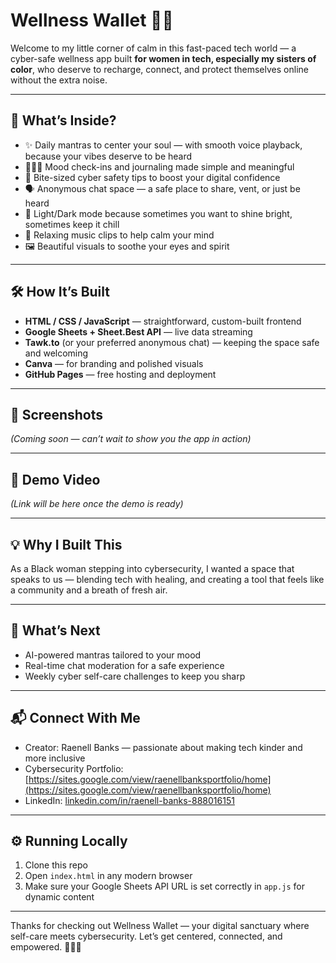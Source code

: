 # Wellness Wallet 💛🌿

Welcome to my little corner of calm in this fast-paced tech world — a cyber-safe wellness app built **for women in tech, especially my sisters of color**, who deserve to recharge, connect, and protect themselves online without the extra noise.

---

## 🌟 What’s Inside?

- ✨ Daily mantras to center your soul — with smooth voice playback, because your vibes deserve to be heard  
- 🧘🏾‍♀️ Mood check-ins and journaling made simple and meaningful  
- 🔐 Bite-sized cyber safety tips to boost your digital confidence  
- 🗣️ Anonymous chat space — a safe place to share, vent, or just be heard  
- 🌈 Light/Dark mode because sometimes you want to shine bright, sometimes keep it chill  
- 🎵 Relaxing music clips to help calm your mind  
- 🖼️ Beautiful visuals to soothe your eyes and spirit  

---

## 🛠️ How It’s Built

- **HTML / CSS / JavaScript** — straightforward, custom-built frontend  
- **Google Sheets + Sheet.Best API** — live data streaming  
- **Tawk.to** (or your preferred anonymous chat) — keeping the space safe and welcoming  
- **Canva** — for branding and polished visuals  
- **GitHub Pages** — free hosting and deployment  

---

## 📸 Screenshots

*(Coming soon — can’t wait to show you the app in action)*

---

## 🎥 Demo Video

*(Link will be here once the demo is ready)*

---

## 💡 Why I Built This

As a Black woman stepping into cybersecurity, I wanted a space that speaks to us — blending tech with healing, and creating a tool that feels like a community and a breath of fresh air.

---

## 🚀 What’s Next

- AI-powered mantras tailored to your mood  
- Real-time chat moderation for a safe experience  
- Weekly cyber self-care challenges to keep you sharp  

---

## 📬 Connect With Me

- Creator: Raenell Banks — passionate about making tech kinder and more inclusive  
- Cybersecurity Portfolio: [https://sites.google.com/view/raenellbanksportfolio/home](https://sites.google.com/view/raenellbanksportfolio/home)  
- LinkedIn: [linkedin.com/in/raenell-banks-888016151](https://www.linkedin.com/in/raenell-banks-888016151)

---

## ⚙️ Running Locally

1. Clone this repo  
2. Open `index.html` in any modern browser  
3. Make sure your Google Sheets API URL is set correctly in `app.js` for dynamic content  

---

Thanks for checking out Wellness Wallet — your digital sanctuary where self-care meets cybersecurity. Let’s get centered, connected, and empowered. 💛🌿✨


